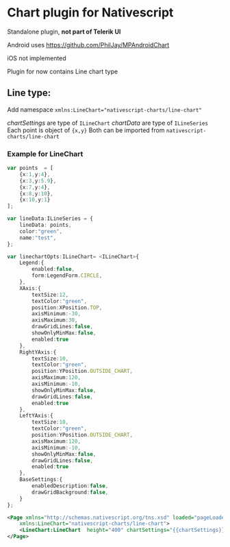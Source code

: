 # Chart plugin for Nativescript
Standalone plugin, **not part of Telerik UI**

Android uses https://github.com/PhilJay/MPAndroidChart

iOS not implemented

Plugin for now contains Line chart type

## Line type:

Add namespace `xmlns:LineChart="nativescript-charts/line-chart"` 

*chartSettings* are type of `ILineChart`
*chartData* are type of `ILineSeries`
Each point is object of `{x,y}`
Both can be imported from `nativescript-charts/line-chart` 

### Example for LineChart

```typescript
var points  = [
    {x:1,y:4},
    {x:3,y:5.9},
    {x:7,y:4},
    {x:8,y:10},
    {x:10,y:1}
];

var lineData:ILineSeries = {
    lineData: points,
    color:"green",
    name:"test",  
};

var linechartOpts:ILineChart= <ILineChart>{
    Legend:{
        enabled:false,
        form:LegendForm.CIRCLE,
    },
    XAxis:{
        textSize:12,
        textColor:"green",
        position:XPosition.TOP,
        axisMinimum:-30,
        axisMaximum:30,
        drawGridLines:false,
        showOnlyMinMax:false,
        enabled:true
    },
    RightYAxis:{
        textSize:10,
        textColor:"green",
        position:YPosition.OUTSIDE_CHART,
        axisMaximum:120,
        axisMinimum:-10,
        showOnlyMinMax:false,
        drawGridLines:false,
        enabled:true
    },
    LeftYAxis:{
        textSize:10,
        textColor:"green",
        position:YPosition.OUTSIDE_CHART,
        axisMaximum:120,
        axisMinimum:-10,
        showOnlyMinMax:false,
        drawGridLines:false,
        enabled:true
    },
    BaseSettings:{
        enabledDescription:false,
        drawGridBackground:false,
    }
};
```

```xml
<Page xmlns="http://schemas.nativescript.org/tns.xsd" loaded="pageLoaded" 
    xmlns:LineChart="nativescript-charts/line-chart">
    <LineChart:LineChart  height="400" chartSettings="{{chartSettings}}" chartData="{{chartData}}"/>
</Page>
```